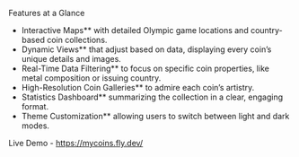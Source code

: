 Features at a Glance

- Interactive Maps** with detailed Olympic game locations and country-based coin collections.
- Dynamic Views** that adjust based on data, displaying every coin’s unique details and images.
- Real-Time Data Filtering** to focus on specific coin properties, like metal composition or issuing country.
- High-Resolution Coin Galleries** to admire each coin’s artistry.
- Statistics Dashboard** summarizing the collection in a clear, engaging format.
- Theme Customization** allowing users to switch between light and dark modes.
  
Live Demo - https://mycoins.fly.dev/
